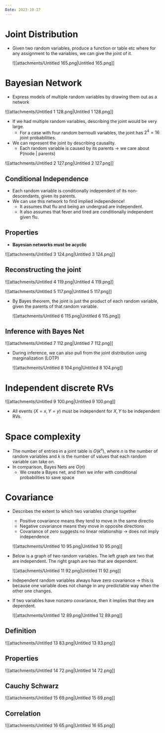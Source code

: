 ```yaml
---
Date: 2023-10-27
---
```

# Joint Distribution

- Given two random variables, produce a function or table etc where for any assignment to the variables, we can give the joint of it.
    
    ![[attachments/Untitled 165.png|Untitled 165.png]]
    

# Bayesian Network

- Express models of multiple random variables by drawing them out as a network

![[attachments/Untitled 1 128.png|Untitled 1 128.png]]

- If we had multiple random variables, describing the joint would be very large.
    - For a case with four random bernoulli variables, the joint has $2^4 = 16$﻿ joint probabilities.
- We can represent the joint by describing causality.
    - Each random variable is caused by its parents → we care about P(node | parents)

![[attachments/Untitled 2 127.png|Untitled 2 127.png]]

## Conditional Independence

- Each random variable is conditionally independent of its non-descendants, given its parents.
- We can use this network to find implied independence!
    - It assumes that flu and being an undergrad are independent.
    - It also assumes that fever and tired are conditionally independent given flu.

## Properties

- **Bayesian networks must be acyclic**

![[attachments/Untitled 3 124.png|Untitled 3 124.png]]

## Reconstructing the joint

![[attachments/Untitled 4 119.png|Untitled 4 119.png]]

![[attachments/Untitled 5 117.png|Untitled 5 117.png]]

- By Bayes theorem, the joint is just the product of each random variable, given the parents of that random variable.
    
    ![[attachments/Untitled 6 115.png|Untitled 6 115.png]]
    

## Inference with Bayes Net

![[attachments/Untitled 7 112.png|Untitled 7 112.png]]

- During inference, we can also pull from the joint distribution using marginalization (LOTP)
    
    ![[attachments/Untitled 8 104.png|Untitled 8 104.png]]
    

# Independent discrete RVs

![[attachments/Untitled 9 100.png|Untitled 9 100.png]]

- All events $(X = x, Y = y)$﻿ must be independent for $X, Y$﻿ to be independent RVs.

# Space complexity

- The number of entries in a joint table is $O(k^n)$﻿, where $n$﻿ is the number of random variables and $k$﻿ is the number of values that each random variable can take on.
- In comparison, Bayes Nets are $O(n)$﻿
    - We create a Bayes net, and then we infer with conditional probabilities to save space

# Covariance

- Describes the extent to which two variables change together
    
    - Positive covariance means they tend to move in the same directio
    - Negative covariance means they move in opposite directions
    - Covariance of zero suggests no linear relationship → does not imply independence
    
    ![[attachments/Untitled 10 95.png|Untitled 10 95.png]]
    
- Below is a graph of two random variables. The left graph are two that are independent. The right graph are two that are dependent.
    
    ![[attachments/Untitled 11 92.png|Untitled 11 92.png]]
    
- Independent random variables always have zero covariance → this is because one variable does not change in any predictable way when the other one changes.
- If two variables have nonzero covariance, then it implies that they are dependent.
    
    ![[attachments/Untitled 12 89.png|Untitled 12 89.png]]
    

## Definition

![[attachments/Untitled 13 83.png|Untitled 13 83.png]]

## Properties

![[attachments/Untitled 14 72.png|Untitled 14 72.png]]

## Cauchy Schwarz

![[attachments/Untitled 15 69.png|Untitled 15 69.png]]

## Correlation

![[attachments/Untitled 16 65.png|Untitled 16 65.png]]